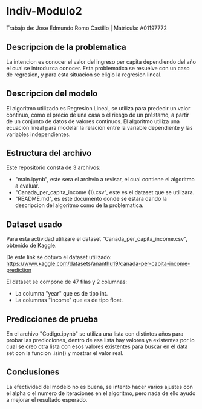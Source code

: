 # Indiv-Modulo2
Trabajo de: Jose Edmundo Romo Castillo | Matricula: A01197772

## Descripcion de la problematica
La intencion es conocer el valor del ingreso per capita dependiendo del año el cual se introduzca conocer. Esta problematica se resuelve con un caso de regresion, y para esta situacion se eligio la regresion lineal.

## Descripcion del modelo
El algoritmo utilizado es Regresion Lineal,  se utiliza para predecir un valor continuo, como el precio de una casa o el riesgo de un préstamo, a partir de un conjunto de datos de valores continuos. El algoritmo utiliza una ecuación lineal para modelar la relación entre la variable dependiente y las variables independientes.

## Estructura del archivo
Este repositorio consta de 3 archivos:
- "main.ipynb", este sera el archvio a revisar, el cual contiene el algoritmo a evaluar.
- "Canada_per_capita_income (1).csv", este es el dataset que se utilizara.
- "README.md", es este documento donde se estara dando la descripcion del algoritmo como de la problematica.

## Dataset usado
Para esta actividad utilizare el dataset "Canada_per_capita_income.csv", obtenido de Kaggle.

De este link se obtuvo el dataset utilizado: https://www.kaggle.com/datasets/ananthu19/canada-per-capita-income-prediction 

El dataset se compone de 47 filas y 2 columnas:
- La columna "year" que es de tipo int.
- La columnas "income" que es de tipo float.

## Predicciones de prueba
En el archivo "Codigo.ipynb" se utiliza una lista con distintos años para probar las predicciones, dentro de esa lista hay valores ya existentes por lo cual se creo otra lista con esos valores existentes para buscar en el data set con la funcion .isin() y mostrar el valor real.


## Conclusiones
La efectividad del modelo no es buena, se intento hacer varios ajustes con el alpha o el numero de iteraciones en el algoritmo, pero nada de ello ayudo a mejorar el resultado esperado.